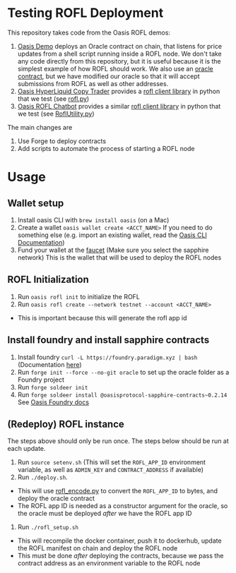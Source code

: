 # Testing ROFL Deployment

This repository takes code from the Oasis ROFL demos:

1. [Oasis Demo](https://github.com/oasisprotocol/demo-rofl) deploys an Oracle contract on chain, that listens for price updates from a shell script running inside a ROFL node.  We don't take any code directly from this repository, 
    but it is useful because it is the simplest example of how ROFL should work.  We also use an [oracle contract](oracle/src/Oracle.sol), but we have modified our oracle so that it will accept submissions from ROFL as well as other addresses.
1. [Oasis HyperLiquid Copy Trader](https://github.com/oasisprotocol/template-rofl-hl-copy-trader) provides a [rofl client library](https://github.com/oasisprotocol/template-rofl-hl-copy-trader/blob/master/src/clients/rofl.py) in python that we test (see [rofl.py](docker/rofl.py))
1. [Oasis ROFL Chatbot](https://github.com/oasisprotocol/demo-rofl-chatbot) provides a similar [rofl client library](https://github.com/oasisprotocol/demo-rofl-chatbot/blob/main/oracle/src/RoflUtility.py) in python that we test (see [RoflUtility.py](docker/RoflUtility.py))

The main changes are
1) Use Forge to deploy contracts
2) Add scripts to automate the process of starting a ROFL node

# Usage

## Wallet setup

1. Install oasis CLI with `brew install oasis` (on a Mac)
1. Create a wallet `oasis wallet create <ACCT_NAME>` 
    If you need to do something else (e.g. import an existing wallet, read the [Oasis CLI Documentation](https://docs.oasis.io/build/tools/cli/wallet#create))
1. Fund your wallet at the [faucet](https://faucet.testnet.oasis.dev/) (Make sure you select the sapphire network)
    This is the wallet that will be used to deploy the ROFL nodes

## ROFL Initialization

1. Run `oasis rofl init` to initialize the ROFL
1. Run `oasis rofl create --network testnet --account <ACCT_NAME>` 
  - This is important because this will generate the rofl app id

## Install foundry and install sapphire contracts
1. Install foundry `curl -L https://foundry.paradigm.xyz | bash` (Documentation [here](https://getfoundry.sh/introduction/installation/))
1. Run `forge init --force --no-git oracle` to set up the oracle folder as a Foundry project
1. Run `forge soldeer init`
1. Run `forge soldeer install @oasisprotocol-sapphire-contracts~0.2.14` See [Oasis Foundry docs](https://docs.oasis.io/build/tools/foundry/)

## (Redeploy) ROFL instance

The steps above should only be run once.
The steps below should be run at each update.

1. Run `source setenv.sh` (This will set the `ROFL_APP_ID` environment variable, as well as `ADMIN_KEY` and `CONTRACT_ADDRESS` if available)
1. Run `./deploy.sh`.
  - This will use [rofl_encode.py](rofl_encode.py) to convert the `ROFL_APP_ID` to bytes, and deploy the oracle contract
  - The ROFL app ID is needed as a constructor argument for the oracle, so the oracle must be deployed *after* we have the ROFL app ID
1. Run `./rofl_setup.sh`
  - This will recompile the docker container, push it to dockerhub, update the ROFL manifest on chain and deploy the ROFL node
  - This must be done *after* deploying the contracts, because we pass the contract address as an environment variable to the ROFL node
